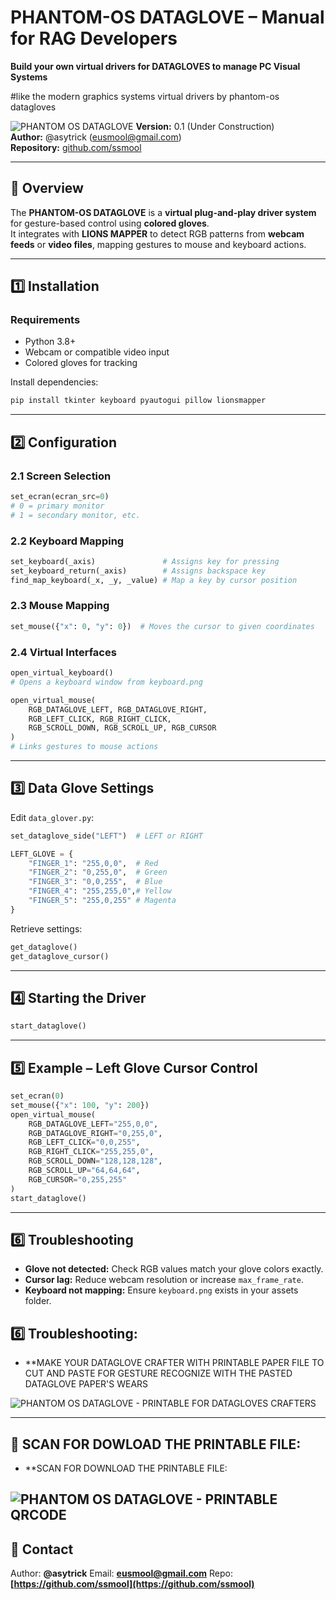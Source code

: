 
# PHANTOM-OS DATAGLOVE – Manual for RAG Developers
**Build your own virtual drivers for DATAGLOVES to manage PC Visual Systems** 

#like the modern graphics systems virtual drivers by phantom-os datagloves

![PHANTOM OS DATAGLOVE](../assets/phantom_os_logo.gif)
**Version:** 0.1 (Under Construction)  
**Author:** @asytrick (eusmool@gmail.com)  
**Repository:** [github.com/ssmool](https://github.com/ssmool)  

---

## 📖 Overview

The **PHANTOM-OS DATAGLOVE** is a **virtual plug-and-play driver system** for gesture-based control using **colored gloves**.  
It integrates with **LIONS MAPPER** to detect RGB patterns from **webcam feeds** or **video files**, mapping gestures to mouse and keyboard actions.  

---

## 1️⃣ Installation

### Requirements
- Python 3.8+
- Webcam or compatible video input
- Colored gloves for tracking

Install dependencies:
```bash
pip install tkinter keyboard pyautogui pillow lionsmapper
````

---

## 2️⃣ Configuration

### 2.1 Screen Selection

```python
set_ecran(ecran_src=0)  
# 0 = primary monitor
# 1 = secondary monitor, etc.
```

### 2.2 Keyboard Mapping

```python
set_keyboard(_axis)               # Assigns key for pressing
set_keyboard_return(_axis)        # Assigns backspace key
find_map_keyboard(_x, _y, _value) # Map a key by cursor position
```

### 2.3 Mouse Mapping

```python
set_mouse({"x": 0, "y": 0})  # Moves the cursor to given coordinates
```

### 2.4 Virtual Interfaces

```python
open_virtual_keyboard()  
# Opens a keyboard window from keyboard.png

open_virtual_mouse(
    RGB_DATAGLOVE_LEFT, RGB_DATAGLOVE_RIGHT,
    RGB_LEFT_CLICK, RGB_RIGHT_CLICK,
    RGB_SCROLL_DOWN, RGB_SCROLL_UP, RGB_CURSOR
)
# Links gestures to mouse actions
```

---

## 3️⃣ Data Glove Settings

Edit `data_glover.py`:

```python
set_dataglove_side("LEFT")  # LEFT or RIGHT

LEFT_GLOVE = {
    "FINGER_1": "255,0,0",  # Red
    "FINGER_2": "0,255,0",  # Green
    "FINGER_3": "0,0,255",  # Blue
    "FINGER_4": "255,255,0",# Yellow
    "FINGER_5": "255,0,255" # Magenta
}
```

Retrieve settings:

```python
get_dataglove()
get_dataglove_cursor()
```

---

## 4️⃣ Starting the Driver

```python
start_dataglove()
```

---

## 5️⃣ Example – Left Glove Cursor Control

```python
set_ecran(0)
set_mouse({"x": 100, "y": 200})
open_virtual_mouse(
    RGB_DATAGLOVE_LEFT="255,0,0",
    RGB_DATAGLOVE_RIGHT="0,255,0",
    RGB_LEFT_CLICK="0,0,255",
    RGB_RIGHT_CLICK="255,255,0",
    RGB_SCROLL_DOWN="128,128,128",
    RGB_SCROLL_UP="64,64,64",
    RGB_CURSOR="0,255,255"
)
start_dataglove()
```

---

## 6️⃣ Troubleshooting

* **Glove not detected:** Check RGB values match your glove colors exactly.
* **Cursor lag:** Reduce webcam resolution or increase `max_frame_rate`.
* **Keyboard not mapping:** Ensure `keyboard.png` exists in your assets folder.


## 6️⃣ Troubleshooting:

* **MAKE YOUR DATAGLOVE CRAFTER WITH PRINTABLE PAPER FILE TO CUT AND PASTE FOR GESTURE RECOGNIZE WITH THE PASTED DATAGLOVE PAPER'S WEARS

![PHANTOM OS DATAGLOVE - PRINTABLE FOR DATAGLOVES CRAFTERS](./PHATOM_OS_MANUL_DATAGLOVES_PDF_PRINT_OBJ_0X_C.GIF)

---

## 📩 SCAN FOR DOWLOAD THE PRINTABLE FILE:

* **SCAN FOR DOWNLOAD THE PRINTABLE FILE:

![PHANTOM OS DATAGLOVE - PRINTABLE QRCODE ](./qrcode_github.com.png)
---

## 📩 Contact

Author: **@asytrick**
Email: **[eusmool@gmail.com](mailto:eusmool@gmail.com)**
Repo: **[https://github.com/ssmool](https://github.com/ssmool)**





